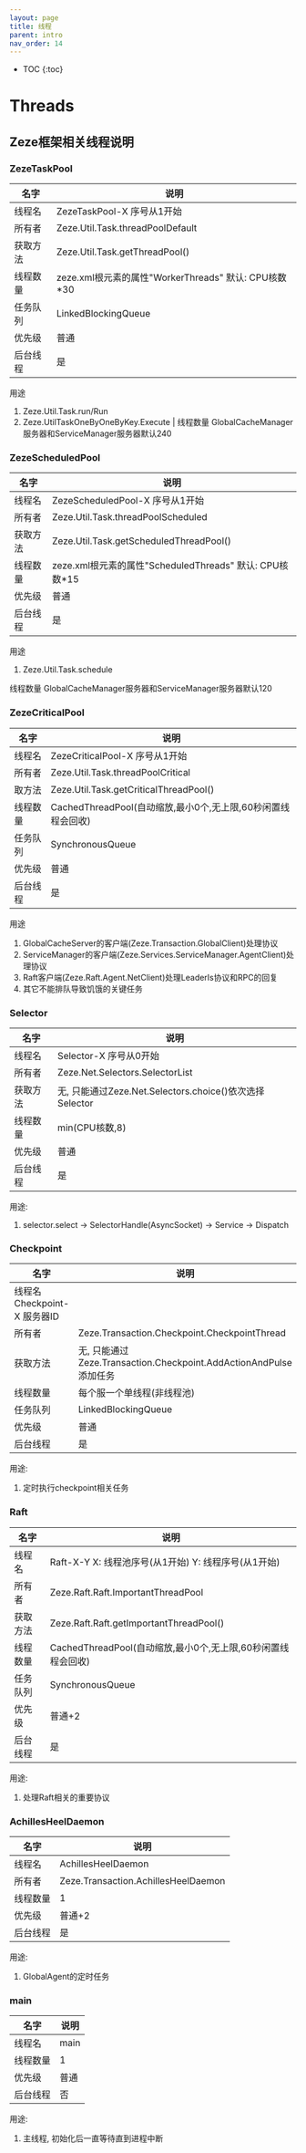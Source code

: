 ```yaml
---
layout: page
title: 线程
parent: intro
nav_order: 14
---
```


* TOC
{:toc}

# Threads

## Zeze框架相关线程说明

### ZezeTaskPool

| 名字          | 说明                                         |
|-------------|--------------------------------------------|
| 线程名         | ZezeTaskPool-X 序号从1开始                      |
| 所有者         | Zeze.Util.Task.threadPoolDefault           |
| 获取方法        | Zeze.Util.Task.getThreadPool()             |
| 线程数量        | zeze.xml根元素的属性"WorkerThreads" 默认: CPU核数*30 |
| 任务队列        | LinkedBlockingQueue                        |
| 优先级         | 普通                                         |
| 后台线程        | 是                                          |

用途
1. Zeze.Util.Task.run/Run
2. Zeze.UtilTaskOneByOneByKey.Execute |
线程数量
GlobalCacheManager服务器和ServiceManager服务器默认240

### ZezeScheduledPool

| 名字        | 说明                                            |
|-----------|-----------------------------------------------|
| 线程名       | ZezeScheduledPool-X 序号从1开始                    |
| 所有者       | Zeze.Util.Task.threadPoolScheduled            |
| 获取方法      | Zeze.Util.Task.getScheduledThreadPool()       |
| 线程数量      | zeze.xml根元素的属性"ScheduledThreads" 默认: CPU核数*15 |
| 优先级       | 普通                                            |
| 后台线程      | 是                                             |

用途
1. Zeze.Util.Task.schedule

线程数量
GlobalCacheManager服务器和ServiceManager服务器默认120

### ZezeCriticalPool

| 名字        | 说明                                         |
|-----------|--------------------------------------------|
| 线程名       | ZezeCriticalPool-X 序号从1开始                  |
| 所有者       | Zeze.Util.Task.threadPoolCritical          |
| 取方法       | Zeze.Util.Task.getCriticalThreadPool()     |
| 线程数量      | CachedThreadPool(自动缩放,最小0个,无上限,60秒闲置线程会回收) |
| 任务队列      | SynchronousQueue                           |
| 优先级       | 普通                                         |
| 后台线程      | 是                                          |

用途
1. GlobalCacheServer的客户端(Zeze.Transaction.GlobalClient)处理协议
2. ServiceManager的客户端(Zeze.Services.ServiceManager.AgentClient)处理协议
3. Raft客户端(Zeze.Raft.Agent.NetClient)处理LeaderIs协议和RPC的回复
4. 其它不能排队导致饥饿的关键任务

### Selector

| 名字         | 说明                                             |
|------------|------------------------------------------------|
| 线程名        | Selector-X 序号从0开始                              |
| 所有者        | Zeze.Net.Selectors.SelectorList                |
| 获取方法       | 无, 只能通过Zeze.Net.Selectors.choice()依次选择Selector |
| 线程数量       | min(CPU核数,8)                                   |
| 优先级        | 普通                                             |
| 后台线程       | 是                                              |

用途:
1. selector.select -> SelectorHandle(AsyncSocket) -> Service -> Dispatch

### Checkpoint

| 名字                        | 说明                                                       |
|---------------------------|----------------------------------------------------------|
| 线程名    Checkpoint-X 服务器ID |
| 所有者                       | Zeze.Transaction.Checkpoint.CheckpointThread             | 
| 获取方法                      | 无, 只能通过Zeze.Transaction.Checkpoint.AddActionAndPulse添加任务 |
| 线程数量                      | 每个服一个单线程(非线程池)                                           |
| 任务队列                      | LinkedBlockingQueue                                      |
| 优先级                       | 普通                                                       |
| 后台线程                      |  是                                                       |

用途:
1. 定时执行checkpoint相关任务

### Raft

| 名字     | 说明                                         |
|--------|--------------------------------------------|
| 线程名    | Raft-X-Y X: 线程池序号(从1开始) Y: 线程序号(从1开始)      |
| 所有者    | Zeze.Raft.Raft.ImportantThreadPool         |
| 获取方法   | Zeze.Raft.Raft.getImportantThreadPool()    |
| 线程数量   | CachedThreadPool(自动缩放,最小0个,无上限,60秒闲置线程会回收) |
| 任务队列   | SynchronousQueue                           |
| 优先级    | 普通+2                                       |
| 后台线程   | 是                                          |

用途:
1. 处理Raft相关的重要协议

### AchillesHeelDaemon

| 名字     | 说明                                  |
|--------|-------------------------------------|
| 线程名    | AchillesHeelDaemon                  |
| 所有者    | Zeze.Transaction.AchillesHeelDaemon |
| 线程数量   | 1                                   |
| 优先级    | 普通+2                                |
| 后台线程   |  是                                  |

用途:
1. GlobalAgent的定时任务

### main

| 名字       | 说明   |
|----------|------|
| 线程名      | main |
| 线程数量     | 1    |
| 优先级      | 普通   |
| 后台线程     |  否   |

用途:
1. 主线程, 初始化后一直等待直到进程中断
